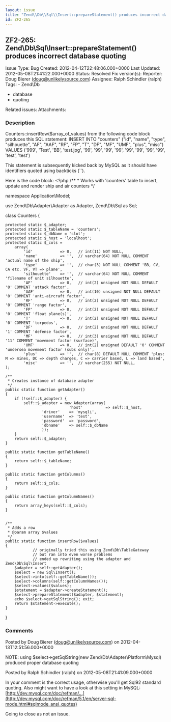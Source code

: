 ```yaml
---
layout: issue
title: "Zend\\Db\\Sql\\Insert::prepareStatement() produces incorrect database quoting"
id: ZF2-265
---
```


ZF2-265: Zend\\Db\\Sql\\Insert::prepareStatement() produces incorrect database quoting
--------------------------------------------------------------------------------------

 Issue Type: Bug Created: 2012-04-12T22:48:06.000+0000 Last Updated: 2012-05-08T21:41:22.000+0000 Status: Resolved Fix version(s): 
 Reporter:  Doug Bierer (doug@unlikelysource.com)  Assignee:  Ralph Schindler (ralph)  Tags: - Zend\\Db
- database
- quoting
 
 Related issues: 
 Attachments: 
### Description

Counters::insertRow($array\_of\_values) from the following code block produces this SQL statement: INSERT INTO "counters" ("id", "name", "type", "silhouette", "AF", "AAF", "RF", "FP", "T", "DF", "MF", "UMF", "plus", "misc") VALUES ('999', 'Test', 'BB', 'test.jpg', '99', '99', '99', '99', '99', '99', '99', '99', 'test', 'test')

This statement is subsequently kicked back by MySQL as it should have identifiers quoted using backticks (``).

Here is the code block: <?php /\*\* \* Works with 'counters' table to insert, update and render ship and air counters \*/

namespace Application\\Model;

use Zend\\Db\\Adapter\\Adapter as Adapter, Zend\\Db\\Sql as Sql;

class Counters {

 
    protected static $_adapter;
    protected static $_tableName = 'counters';
    protected static $_dbName = 'slot';
    protected static $_host = 'localhost';
    protected static $_cols = 
        array(
            'id'            => 0,   // int(11) NOT NULL,
            'name'          => '',  // varchar(64) NOT NULL COMMENT 'actual name of the ship',
            'type'          => '',  // char(3) NOT NULL COMMENT 'BB, CV, CA etc. VF, VT => plane',
            'silhouette'    => '',  // varchar(64) NOT NULL COMMENT 'filename of unit silhouette',
            'AF'            => 0,   // int(2) unsigned NOT NULL DEFAULT '0' COMMENT 'attack factor',
            'AAF'           => 0,   // int(10) unsigned NOT NULL DEFAULT '0' COMMENT 'anti-aircraft factor',
            'RF'            => 0,   // int(2) unsigned NOT NULL DEFAULT '0' COMMENT 'range factor',
            'FP'            => 0,   // int(2) unsigned NOT NULL DEFAULT '0' COMMENT 'float plane(s)',
            'T'             => 0,   // int(2) unsigned NOT NULL DEFAULT '0' COMMENT 'torpedos',
            'DF'            => 0,   // int(2) unsigned NOT NULL DEFAULT '1' COMMENT 'defense factor',
            'MF'            => 0,   // int(3) unsigned NOT NULL DEFAULT '11' COMMENT 'movement factor (surface)',
            'UMF'           => 0,   // int(2) unsigned DEFAULT '0' COMMENT 'undersea movement factor (subs only)',
            'plus'          => '',  // char(8) DEFAULT NULL COMMENT 'plus: M => mines, DC => depth charges, C => carrier based, L => land based',
            'misc'          => '',  // varchar(255) NOT NULL,
    );
    
    /**
     * Creates instance of database adapter
     */
    public static function getAdapter()
    {
        if (!self::$_adapter) {
            self::$_adapter = new Adapter(array(
                                'host'          => self::$_host,
                    'driver'    => 'mysqli',
                    'username'  => 'test',
                    'password'  => 'password',
                    'dbname'    => self::$_dbName
                    ));
        }
        return self::$_adapter;
    }
    
    public static function getTableName()
    {
        return self::$_tableName;
    }
    
    public static function getColumns()
    {
        return self::$_cols;
    }
    
    public static function getColumnNames()
    {
        return array_keys(self::$_cols);
    }
    
    
    /**
     * Adds a row
     * @param array $values
     */
    public static function insertRow($values)
    {
                // originally tried this using Zend\Db\TableGateway
                // but ran into even worse problems
                // ended up rewriting using the adapter and Zend\Db\Sql\Insert
        $adapter = self::getAdapter();
        $select = new Sql\Insert();
        $select->into(self::getTableName());
        $select->columns(self::getColumnNames());
        $select->values($values);
        $statement = $adapter->createStatement();
        $select->prepareStatement($adapter, $statement);
        echo $select->getSqlString(); exit;
        return $statement->execute();
    }


}

 

 

### Comments

Posted by Doug Bierer (doug@unlikelysource.com) on 2012-04-13T12:51:56.000+0000

NOTE: using $select->getSqlString(new Zend\\Db\\Adapter\\Platform\\Mysql) produced proper database quoting

 

 

Posted by Ralph Schindler (ralph) on 2012-05-08T21:41:09.000+0000

In your comment is the correct usage, otherwise you'll get Sql92 standard quoting. Also might want to have a look at this setting in MySQL: [http://dev.mysql.com/doc/refman/…](http://dev.mysql.com/doc/refman/5.1/en/server-sql-mode.html#sqlmode_ansi_quotes)

Going to close as not an issue.

 

 